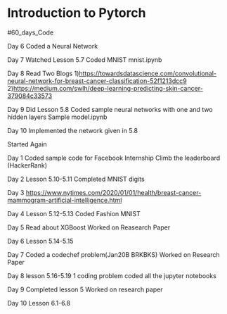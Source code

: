 # Introduction to Pytorch
 #60_days_Code
 
Day 6
Coded a Neural Network

Day 7
Watched Lesson 5.7
Coded MNIST
mnist.ipynb

Day 8
Read Two Blogs
1)https://towardsdatascience.com/convolutional-neural-network-for-breast-cancer-classification-52f1213dcc9
2)https://medium.com/swlh/deep-learning-predicting-skin-cancer-379084c33573

Day 9
Did Lesson 5.8
Coded sample neural networks with one and two hidden layers
Sample model.ipynb

Day 10
Implemented the network given in 5.8


Started Again

Day 1
Coded sample code for Facebook Internship
Climb the leaderboard (HackerRank)

Day 2 
Lesson 5.10-5.11
Completed MNIST digits

Day 3
https://www.nytimes.com/2020/01/01/health/breast-cancer-mammogram-artificial-intelligence.html

Day 4
Lesson 5.12-5.13
Coded Fashion MNIST

Day 5
Read about XGBoost
Worked on Reasearch Paper

Day 6
Lesson 5.14-5.15

Day 7
Coded a codechef problem(Jan20B BRKBKS)
Worked on Research Paper

Day 8
lesson 5.16-5.19
1 coding problem
coded all the jupyter notebooks

Day 9
Completed lesson 5
Worked on research paper

Day 10
Lesson 6.1-6.8

